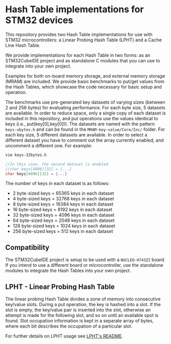# Hash Table implementations for STM32 devices

This repository provides two Hash Table implementations for use with STM32 microcontrollers: a Linear Probing Hash Table (LPHT) and a Cache Line Hash Table. 

We provide implementations for each Hash Table in two forms: as an STM32CubeIDE project and as standalone C modules that you can use to integrate into your own project.

Examples for both on-board memory storage, and external memory storage (MRAM) are included. We provide basic benchmarks to put/get values from the Hash Tables, which showcase the code necessary for basic setup and operation. 

The benchmarks use pre-generated key datasets of varying sizes (between 2 and 256 bytes) for evaluating performance. For each byte size, 5 datasets are available.  In order to reduce space, only a single copy of each dataset is included in this repository, and put operations use the values identical to keys (i.e., put(key[0],key[0])). The datasets are named with the pattern `keys-xbytes.h` and can be found in the `MRAM-key-value/Core/Inc/` folder. For each key size, 5 different datasets are available. In order to select a different dataset you have to comment out the array currently enabled, and uncomment a different one. For example: 

```bash
vim keys-32bytes.h
```

```c++
//In this case, the second dataset is enabled
//char keys[4096][32] = {...}
char keys[4096][32] = {...}  
```

The number of keys in each dataset is as follows:
- 2 byte-sized keys = 65365 keys in each dataset
- 4 byte-sized keys = 32768 keys in each dataset
- 8 byte-sized keys = 16384 keys in each dataset
- 16 byte-sized keys = 8192 keys in each dataset
- 32 byte-sized keys = 4096 keys in each dataset
- 64 byte-sized keys = 2048 keys in each dataset
- 128 byte-sized keys = 1024 keys in each dataset
- 256 byte-sized keys = 512 keys in each dataset

## Compatibility

The STM32CubeIDE project is setup to be used with a `NUCLEO-H743ZI` board. If you intend to use a different board or microcontroller, use the standalone modules to integrate the Hash Tables into your own project.

## LPHT - Linear Probing Hash Table
The linear probing Hash Table divides a zone of memory into consecutive key/value slots. During a put operation, the key is hashed into a slot. If the slot is empty, the key/value pair is inserted into the slot, otherwise an attempt is made for the following slot, and so on until an available spot is found. Slot occupation information is kept in a separate array of bytes, where each bit describes the occupation of a particular slot.

For further details on LPHT usage see [LPHT's README](./LPHT.md). 